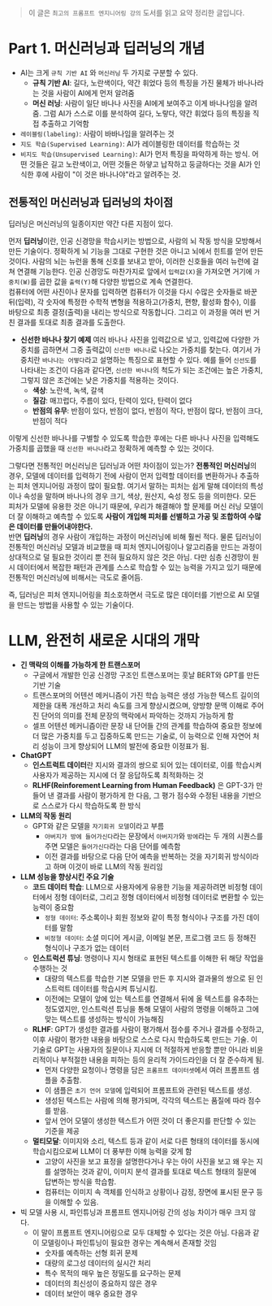 > 이 글은 `최고의 프롬프트 엔지니어링 강의` 도서를 읽고 요약 정리한 글입니다.

# Part 1. 머신러닝과 딥러닝의 개념

- AI는 크게 `규칙 기반 AI` 와 `머신러닝` 두 가지로 구분할 수 있다.
  - **규칙 기반 AI**: 길다, 노란색이다, 약간 휘었다 등의 특징을 가진 물체가 바나나라는 것을 사람이 AI에게 먼저 알려줌
  - **머신 러닝**: 사람이 일단 바나나 사진을 AI에게 보여주고 이게 바나나임을 알려줌. 그럼 AI가 스스로 이를 분석하여 길다, 노랗다, 약간 휘었다 등의 특징을 직접 추출하고 기억함
- `레이블링(labeling)`: 사람이 바바나임을 알려주는 것
- `지도 학습(Supervised Learning)`: AI가 레이블링한 데이터를 학습하는 것
- `비지도 학습(Unsupervised Learning)`: AI가 먼저 특징을 파악하게 하는 방식. 어떤 것들은 길고 노란색이고, 어떤 것들은 하얗고 납작하고 둥글하다는 것을 AI가 인식한 후에 사람이 "이 것은 바나나야"라고 알려주는 것.

## 전통적인 머신러닝과 딥러닝의 차이점

딥러닝은 머신러닝의 일종이지만 약간 다른 지점이 있다.

먼저 **딥러닝**이란, 인공 신경망을 학습시키는 방법으로, 사람의 뇌 작동 방식을 모방해서 만든 기술이다. 정확하게 뇌 기능을 그대로 구현한 것은 아니고 뇌에서 힌트를 얻어 만든 것이다.
사람의 뇌는 뉴런을 통해 신호를 보내고 받아, 이러한 신호들을 여러 뉴런에 걸쳐 연결해 기능한다. 인공 신경망도 마찬가지로 앞에서 `입력값(X)`을 가져오면 거기에 `가중치(W)`를 곱한 값을 `출력(Y)`해 다양한 방법으로 계속 연결한다.  
컴퓨터에 어떤 사진이나 문자를 입력하면 컴퓨터가 이것을 다시 수많은 숫자들로 바꾼 뒤(입력), 각 숫자에 특정한 수학적 변형을 적용하고(가중치, 편향, 활성화 함수), 이를 바탕으로 최종 결정(출력)을 내리는 방식으로 작동합니다. 그리고 이 과정을 여러 번 거친 결과를 토대로 최종 결과를 도출한다.

- **신선한 바나나 찾기 예제**
여러 바나나 사진을 입력값으로 넣고, 입력값에 다양한 가중치를 곱하면서 그중 출력값이 `신선한 바나나`로 나오는 가중치를 찾는다. 여기서 가중치란 `바나나는 어떻다`라고 설명하는 특징으로 표현할 수 있다. 예를 들어 `신선도`를 나타내는 조건이 다음과 같다면, `신선한 바나나`의 척도가 되는 조건에는 높은 가중치, 그렇지 않은 조건에는 낮은 가중치를 적용하는 것이다.
  - **색상**: 노란색, 녹색, 갈색
  - **질감**: 매끄럽다, 주름이 있다, 탄력이 있다, 탄력이 없다
  - **반점의 유무**: 반점이 있다, 반점이 없다, 반점이 작다, 반점이 많다, 반점이 크다, 반점이 적다

이렇게 신선한 바나나를 구별할 수 있도록 학습한 후에는 다른 바나나 사진을 입력해도 가중치를 곱했을 때 `신선한 바나나`라고 정확하게 예측할 수 있는 것이다.

그렇다면 전통적인 머신러닝은 딥러닝과 어떤 차이점이 있는가?
**전통적인 머신러닝**의 경우, 모델에 데이터를 입력하기 전에 사람이 먼저 입력할 데이터를 변환하거나 추출하는 피처 엔지니어링 과정이 많이 필요함. 여기서 말하는 피처는 쉽게 말해 데이터의 특성이나 속성을 말하며 바나나의 경우 크기, 색상, 원산지, 숙성 정도 등을 의미한다.
모든 피처가 모델에 유용한 것은 아니기 때문에, 우리가 해결해야 할 문제를 머신 러닝 모델이 더 잘 이해하고 예측할 수 있도록 **사람이 개입해 피처를 선별하고 가공 및 조합하여 수많은 데이터를 만들어내야한다.**  
반면 **딥러닝**의 경우 사람이 개입하는 과정이 머신러닝에 비해 훨씬 적다. 물론 딥러닝이 전통적인 머신러닝 모델과 비교했을 때 피처 엔지니어링이나 알고리즘을 만드는 과정이 상대적으로 덜 필요한 것이리 뿐 전혀 필요하지 않은 것은 아님. 다만 심층 신경망이 원시 데이터에서 복잡한 패턴과 관계를 스스로 학습할 수 있는 능력을 가지고 있기 때문에 전통적인 머신러닝에 비해서는 극도로 줄어듬.

즉, 딥러닝은 피처 엔지니어링을 최소호하면서 극도로 많은 데이터를 기반으로 AI 모델을 만드는 방법을 사용할 수 있는 기술이다.

# LLM, 완전히 새로운 시대의 개막

- **긴 맥락의 이해를 가능하게 한 트랜스포머**
  - 구글에서 개발한 인공 신경망 구조인 트랜스포머는 훗날 BERT와 GPT를 만든 기반 기술
  - 트랜스포머의 어텐션 메커니즘이 가진 학습 능력은 생성 가능한 텍스트 길이의 제한을 대폭 개선하고 처리 속도를 크게 향상시켰으며, 양방향 문맥 이해로 주어진 단어의 의미를 전체 문장의 맥락에서 파악하는 것까지 가능하게 함
  - 셀프 어텐션 메커니즘이란 문장 내 단어들 간의 관계를 학습하여 중요한 정보에 더 많은 가중치를 두고 집중하도록 만드는 기술로, 이 능력으로 인해 자연어 처리 성능이 크게 향상되어 LLM의 발전에 중요한 이정표가 됨.
- **ChatGPT**
  - **인스트럭트 데이터**란 지시와 결과의 쌍으로 되어 있는 데이터로, 이를 학습시켜 사용자가 제공하는 지시에 더 잘 응답하도록 최적화하는 것
  - **RLHF(Reinforement Learning from Human Feedback)** 은 GPT-3가 만들어 낸 결과를 사람이 평가하게 한 다음, 그 평가 점수와 수정된 내용을 기반으로 스스로가 다시 학습하도록 한 방식
- **LLM의 작동 원리**
  - GPT와 같은 모델을 `자기회귀 모델`이라고 부름
    - `아버지가 방에 들어가신다`라는 문장에서 `아버지가`와 `방에`라는 두 개의 시퀀스를 주면 모델은 `들어가신다`라는 다음 단어를 예측함
    - 이전 결과를 바탕으로 다음 단어 예측을 반복하는 것을 자기회귀 방식이라고 하며 이것이 바로 LLM의 작동 원리임
- **LLM 성능을 향상시킨 주요 기술**
  - **코드 데이터 학습**: LLM으로 사용자에게 유용한 기능을 제공하려면 비정형 데이터에서 정형 데이터로, 그리고 정형 데이터에서 비정형 데이터로 변환할 수 있는 능력이 중요함
    - `정형 데이터`: 주소록이나 회원 정보와 같이 특정 형식이나 구조를 가진 데이터를 말함
    - `비정형 데이터`: 소셜 미디어 게시글, 이메일 본문, 프로그램 코드 등 정해진 형식이나 구조가 없는 데이터
  - **인스트럭션 튜닝**: 명령이나 지시 형태로 표현된 텍스트를 이해한 뒤 해당 작업을 수행하는 것
    - 대량의 텍스트를 학습한 기본 모델을 만든 후 지시와 결과물의 쌍으로 된 인스트럭트 데이터를 학습시켜 튜닝시킴.
    - 이전에는 모델이 앞에 있는 텍스트를 연결해서 뒤에 올 텍스트를 유추하는 정도였지만, 인스트럭션 튜닝을 통해 모델이 사람의 명령을 이해하고 그에 맞는 텍스트를 생성하는 방식이 가능해짐
  - **RLHF**: GPT가 생성한 결과를 사람이 평가해서 점수를 주거나 결과를 수정하고, 이후 사람이 평가한 내용을 바탕으로 스스로 다시 학습하도록 만드는 기술. 이 기술로 GPT는 사용자의 질문이나 지시에 더 적절하게 반응할 뿐만 아니라 비윤리적이나 부적절한 내용을 피하는 등의 윤리적 가이드라인을 더 잘 준수하게 됨.
    - 먼저 다양한 요청이나 명령을 담은 `프롬프트 데이터셋`에서 여러 프롬프트 샘플을 추출함.
    - 이 샘플은 `초기 언어 모델`에 입력되어 프롬프트와 관련된 텍스트를 생성.
    - 생성된 텍스트는 사람에 의해 평가되며, 각각의 텍스트는 품질에 따라 점수를 받음.
    - 앞서 언어 모델이 생성한 텍스트가 어떤 것이 더 좋은지를 판단할 수 있는 기준을 제공
  - **멀티모달**: 이미지와 소리, 텍스트 등과 같이 서로 다른 형태의 데이터를 동시에 학습시킴으로써 LLM이 더 풍부한 이해 능력을 갖게 함
    - 고양이 사진을 보고 표정을 설명한다거나 우는 아이 사진을 보고 왜 우는 지를 설명하는 것과 같이, 이미지 분석 결과를 토대로 텍스트 형태의 질문에 답변하는 방식을 학습함.
    - 컴퓨터는 이미지 속 객체를 인식하고 상황이나 감정, 장면에 표시된 문구 등을 이해할 수 있음.
- 빅 모델 사용 시, 파인튜닝과 프롬프트 엔지니어링 간의 성능 차이가 매우 크지 않다.
  - 이 말이 프롬프트 엔지니어링으로 모두 대체할 수 있다는 것은 아님. 다음과 같이 모델링이나 파인튜닝이 필요한 경우는 계속해서 존재할 것임
    - 숫자를 예측하는 선형 회귀 문제
    - 대량의 로그성 데이터의 실시간 처리
    - 특수 목적의 매우 높은 정밀도를 요구하는 문제
    - 데이터의 최신성이 중요하지 않은 경우
    - 데이터 보안이 매우 중요한 경우
